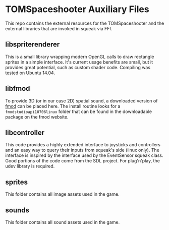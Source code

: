 # TOMSpaceshooter Auxiliary Files

This repo contains the external resources for the TOMSpaceshooter and the external libraries that are invoked in squeak via FFI.

## libspriterenderer

This is a small library wrapping modern OpenGL calls to draw rectangle sprites in a simple interface. It's current usage benefits are small, but it provides great potential, such as custom shader code. Compiling was tested on Ubuntu 14.04.

## libfmod

To provide 3D (or in our case 2D) spatial sound, a downloaded version of [fmod](http://www.fmod.org/) can be placed here. The install routine looks for a `fmodstudioapi10706linux` folder that can be found in the downloadable package on the fmod website.

## libcontroller

This code provides a highly extended interface to joysticks and controllers and an easy way to query their inputs from squeak's side (linux only). The interface is inspired by the interface used by the EventSensor squeak class. Good portions of the code come from the SDL project. For plug'n'play, the udev library is required.

## sprites

This folder contains all image assets used in the game.

## sounds

This folder contains all sound assets used in the game.
